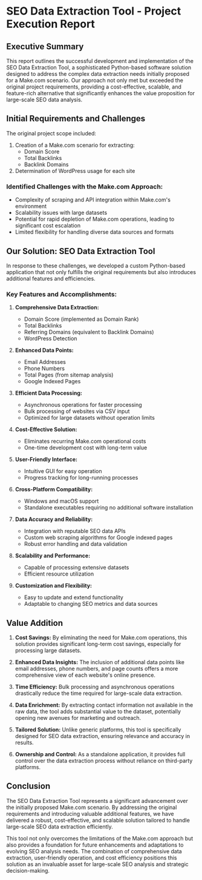 # SEO Data Extraction Tool - Project Execution Report

## Executive Summary

This report outlines the successful development and implementation of the SEO Data Extraction Tool, a sophisticated Python-based software solution designed to address the complex data extraction needs initially proposed for a Make.com scenario. Our approach not only met but exceeded the original project requirements, providing a cost-effective, scalable, and feature-rich alternative that significantly enhances the value proposition for large-scale SEO data analysis.

## Initial Requirements and Challenges

The original project scope included:
1. Creation of a Make.com scenario for extracting:
   - Domain Score
   - Total Backlinks
   - Backlink Domains
2. Determination of WordPress usage for each site

### Identified Challenges with the Make.com Approach:
- Complexity of scraping and API integration within Make.com's environment
- Scalability issues with large datasets
- Potential for rapid depletion of Make.com operations, leading to significant cost escalation
- Limited flexibility for handling diverse data sources and formats

## Our Solution: SEO Data Extraction Tool

In response to these challenges, we developed a custom Python-based application that not only fulfills the original requirements but also introduces additional features and efficiencies.

### Key Features and Accomplishments:

1. **Comprehensive Data Extraction:**
   - Domain Score (implemented as Domain Rank)
   - Total Backlinks
   - Referring Domains (equivalent to Backlink Domains)
   - WordPress Detection

2. **Enhanced Data Points:**
   - Email Addresses
   - Phone Numbers
   - Total Pages (from sitemap analysis)
   - Google Indexed Pages

3. **Efficient Data Processing:**
   - Asynchronous operations for faster processing
   - Bulk processing of websites via CSV input
   - Optimized for large datasets without operation limits

4. **Cost-Effective Solution:**
   - Eliminates recurring Make.com operational costs
   - One-time development cost with long-term value

5. **User-Friendly Interface:**
   - Intuitive GUI for easy operation
   - Progress tracking for long-running processes

6. **Cross-Platform Compatibility:**
   - Windows and macOS support
   - Standalone executables requiring no additional software installation

7. **Data Accuracy and Reliability:**
   - Integration with reputable SEO data APIs
   - Custom web scraping algorithms for Google indexed pages
   - Robust error handling and data validation

8. **Scalability and Performance:**
   - Capable of processing extensive datasets
   - Efficient resource utilization

9. **Customization and Flexibility:**
   - Easy to update and extend functionality
   - Adaptable to changing SEO metrics and data sources

## Value Addition

1. **Cost Savings:** By eliminating the need for Make.com operations, this solution provides significant long-term cost savings, especially for processing large datasets.

2. **Enhanced Data Insights:** The inclusion of additional data points like email addresses, phone numbers, and page counts offers a more comprehensive view of each website's online presence.

3. **Time Efficiency:** Bulk processing and asynchronous operations drastically reduce the time required for large-scale data extraction.

4. **Data Enrichment:** By extracting contact information not available in the raw data, the tool adds substantial value to the dataset, potentially opening new avenues for marketing and outreach.

5. **Tailored Solution:** Unlike generic platforms, this tool is specifically designed for SEO data extraction, ensuring relevance and accuracy in results.

6. **Ownership and Control:** As a standalone application, it provides full control over the data extraction process without reliance on third-party platforms.

## Conclusion

The SEO Data Extraction Tool represents a significant advancement over the initially proposed Make.com scenario. By addressing the original requirements and introducing valuable additional features, we have delivered a robust, cost-effective, and scalable solution tailored to handle large-scale SEO data extraction efficiently.

This tool not only overcomes the limitations of the Make.com approach but also provides a foundation for future enhancements and adaptations to evolving SEO analysis needs. The combination of comprehensive data extraction, user-friendly operation, and cost efficiency positions this solution as an invaluable asset for large-scale SEO analysis and strategic decision-making.